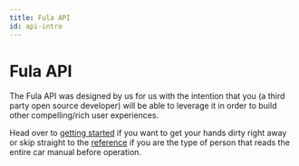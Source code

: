 ```yaml
---
title: Fula API
id: api-intro
---
```

# Fula API

The Fula API was designed by us for us with the intention that you (a third party open source developer) will be able to leverage it in order to build other compelling/rich user experiences.

Head over to [getting started](./getting-started) if you want to get your hands dirty right away or skip straight to the [reference](./reference-api) if you are the type of person that reads the entire car manual before operation.
